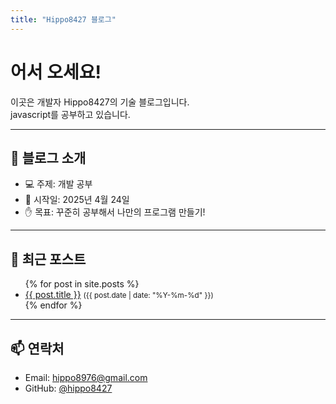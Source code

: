 ```yaml
---
title: "Hippo8427 블로그"
---
```

<link href="https://fonts.googleapis.com/css2?family=Noto+Sans+KR&display=swap" rel="stylesheet">

# 어서 오세요!

이곳은 개발자 Hippo8427의 기술 블로그입니다.  
javascript를 공부하고 있습니다.

---



## 📌 블로그 소개

- 💻 주제: 개발 공부
- 📅 시작일: 2025년 4월 24일
- ✋ 목표: 꾸준히 공부해서 나만의 프로그램 만들기!

---



## 📝 최근 포스트

<ul>
  {% for post in site.posts %}
    <li>
      <a href="{{ post.url }}">{{ post.title }}</a>
      <small>({{ post.date | date: "%Y-%m-%d" }})</small>
    </li>
  {% endfor %}
</ul>

---



## 📫 연락처


- Email: hippo8976@gmail.com
- GitHub: [@hippo8427](https://github.com/hippo8427)

